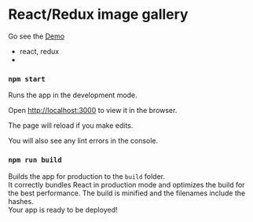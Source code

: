 # React/Redux image gallery

Go see the [Demo](https://react-slider.herokuapp.com/)

- react, redux
- 
### `npm start`

Runs the app in the development mode.<br>

Open [http://localhost:3000](http://localhost:3000) to view it in the browser.

The page will reload if you make edits.<br>

You will also see any lint errors in the console.

### `npm run build`
Builds the app for production to the `build` folder.<br>
It correctly bundles React in production mode and optimizes the build for the best performance.
The build is minified and the filenames include the hashes.<br>
Your app is ready to be deployed!
